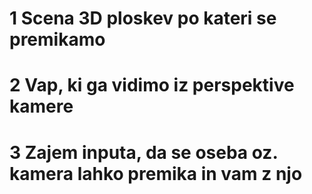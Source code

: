 # 1 Scena 3D ploskev po kateri se premikamo

# 2 Vap, ki ga vidimo iz perspektive kamere

# 3 Zajem inputa, da se oseba oz. kamera lahko premika in vam z njo
